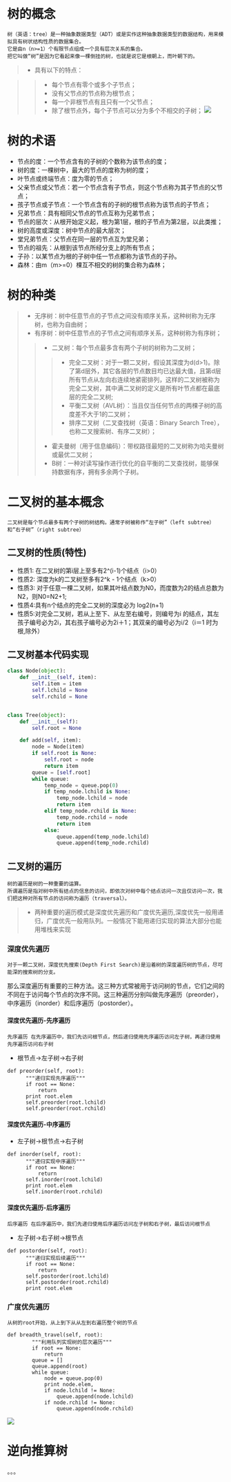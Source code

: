 # 树的概念
    树（英语：tree）是一种抽象数据类型（ADT）或是实作这种抽象数据类型的数据结构，用来模拟具有树状结构性质的数据集合。
    它是由n（n>=1）个有限节点组成一个具有层次关系的集合。
    把它叫做“树”是因为它看起来像一棵倒挂的树，也就是说它是根朝上，而叶朝下的。
>- 具有以下的特点：

>>- 每个节点有零个或多个子节点；
>>- 没有父节点的节点称为根节点；
>>- 每一个非根节点有且只有一个父节点；
>>- 除了根节点外，每个子节点可以分为多个不相交的子树；
![](../png/tree.png)
# 树的术语

- 节点的度：一个节点含有的子树的个数称为该节点的度；
- 树的度：一棵树中，最大的节点的度称为树的度；
- 叶节点或终端节点：度为零的节点；
- 父亲节点或父节点：若一个节点含有子节点，则这个节点称为其子节点的父节点；
- 孩子节点或子节点：一个节点含有的子树的根节点称为该节点的子节点；
- 兄弟节点：具有相同父节点的节点互称为兄弟节点；
- 节点的层次：从根开始定义起，根为第1层，根的子节点为第2层，以此类推；
- 树的高度或深度：树中节点的最大层次；
- 堂兄弟节点：父节点在同一层的节点互为堂兄弟；
- 节点的祖先：从根到该节点所经分支上的所有节点；
- 子孙：以某节点为根的子树中任一节点都称为该节点的子孙。
- 森林：由m（m>=0）棵互不相交的树的集合称为森林；

# 树的种类

>- 无序树：树中任意节点的子节点之间没有顺序关系，这种树称为无序树，也称为自由树；
>- 有序树：树中任意节点的子节点之间有顺序关系，这种树称为有序树；
>>- 二叉树：每个节点最多含有两个子树的树称为二叉树；
>>>- 完全二叉树：对于一颗二叉树，假设其深度为d(d>1)。除了第d层外，其它各层的节点数目均已达最大值，且第d层所有节点从左向右连续地紧密排列，这样的二叉树被称为完全二叉树，其中满二叉树的定义是所有叶节点都在最底层的完全二叉树;
>>>- 平衡二叉树（AVL树）：当且仅当任何节点的两棵子树的高度差不大于1的二叉树；
>>>- 排序二叉树（二叉查找树（英语：Binary Search Tree），也称二叉搜索树、有序二叉树）；
>>- 霍夫曼树（用于信息编码）：带权路径最短的二叉树称为哈夫曼树或最优二叉树；
>>- B树：一种对读写操作进行优化的自平衡的二叉查找树，能够保持数据有序，拥有多余两个子树。

# 二叉树的基本概念
    二叉树是每个节点最多有两个子树的树结构。通常子树被称作“左子树”（left subtree）和“右子树”（right subtree）

## 二叉树的性质(特性)

- 性质1: 在二叉树的第i层上至多有2^(i-1)个结点（i>0）
- 性质2: 深度为k的二叉树至多有2^k - 1个结点（k>0）
- 性质3: 对于任意一棵二叉树，如果其叶结点数为N0，而度数为2的结点总数为N2，则N0=N2+1;
- 性质4:具有n个结点的完全二叉树的深度必为 log2(n+1)
- 性质5:对完全二叉树，若从上至下、从左至右编号，则编号为i 的结点，其左孩子编号必为2i，其右孩子编号必为2i＋1；其双亲的编号必为i/2（i＝1 时为根,除外）

## 二叉树基本代码实现
```python
class Node(object):
    def __init__(self, item):
        self.item = item
        self.lchild = None
        self.rchild = None


class Tree(object):
    def __init__(self):
        self.root = None

    def add(self, item):
        node = Node(item)
        if self.root is None:
            self.root = node
            return item
        queue = [self.root]
        while queue:
            temp_node = queue.pop(0)
            if temp_node.lchild is None:
                temp_node.lchild = node
                return item
            elif temp_node.rchild is None:
                temp_node.rchild = node
                return item
            else:
                queue.append(temp_node.lchild)
                queue.append(temp_node.rchild)

```

## 二叉树的遍历
    树的遍历是树的一种重要的运算。
    所谓遍历是指对树中所有结点的信息的访问，即依次对树中每个结点访问一次且仅访问一次，我们把这种对所有节点的访问称为遍历（traversal）。
>- 两种重要的遍历模式是深度优先遍历和广度优先遍历,深度优先一般用递归，广度优先一般用队列。一般情况下能用递归实现的算法大部分也能用堆栈来实现
### 深度优先遍历
    对于一颗二叉树，深度优先搜索(Depth First Search)是沿着树的深度遍历树的节点，尽可能深的搜索树的分支。
那么深度遍历有重要的三种方法。这三种方式常被用于访问树的节点，它们之间的不同在于访问每个节点的次序不同。这三种遍历分别叫做先序遍历（preorder），中序遍历（inorder）和后序遍历（postorder）。
#### 深度优先遍历-先序遍历
    先序遍历 在先序遍历中，我们先访问根节点，然后递归使用先序遍历访问左子树，再递归使用先序遍历访问右子树
- 根节点->左子树->右子树
```
def preorder(self, root):
      """递归实现先序遍历"""
      if root == None:
          return
      print root.elem
      self.preorder(root.lchild)
      self.preorder(root.rchild)
```
####  深度优先遍历-中序遍历
- 左子树->根节点->右子树
```
def inorder(self, root):
      """递归实现中序遍历"""
      if root == None:
          return
      self.inorder(root.lchild)
      print root.elem
      self.inorder(root.rchild)
```

#### 深度优先遍历-后序遍历
    后序遍历 在后序遍历中，我们先递归使用后序遍历访问左子树和右子树，最后访问根节点
- 左子树->右子树->根节点
```
def postorder(self, root):
      """递归实现后续遍历"""
      if root == None:
          return
      self.postorder(root.lchild)
      self.postorder(root.rchild)
      print root.elem
```
### 广度优先遍历
    从树的root开始，从上到下从从左到右遍历整个树的节点
```
def breadth_travel(self, root):
        """利用队列实现树的层次遍历"""
        if root == None:
            return
        queue = []
        queue.append(root)
        while queue:
            node = queue.pop(0)
            print node.elem,
            if node.lchild != None:
                queue.append(node.lchild)
            if node.rchild != None:
                queue.append(node.rchild)
```
![](../png/三种遍历结果.jpg)


# 逆向推算树
。。。